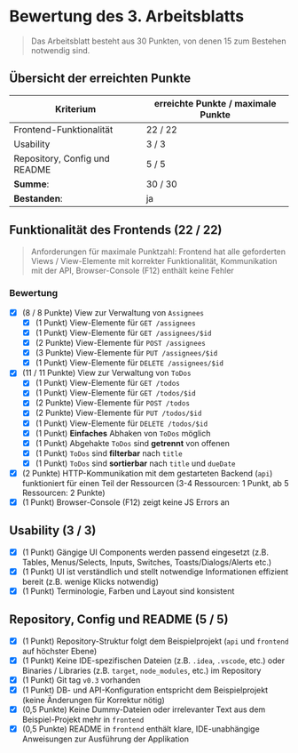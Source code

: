 # Bewertung des 3. Arbeitsblatts

> Das Arbeitsblatt besteht aus 30 Punkten, von denen 15 zum Bestehen notwendig sind.

## Übersicht der erreichten Punkte

| Kriterium                     | erreichte Punkte / maximale Punkte |
| ----------------------------- | ---------------------------------- |
| Frontend-Funktionalität       | 22 / 22                            |
| Usability                     | 3 / 3                             |
| Repository, Config und README | 5 / 5                             |
| **Summe**:                    | 30 / 30                            |
| **Bestanden**:                | ja                          |

## Funktionalität des Frontends (22 / 22)
> Anforderungen für maximale Punktzahl: Frontend hat alle geforderten Views / View-Elemente mit korrekter Funktionalität, Kommunikation mit der API, Browser-Console (F12) enthält keine Fehler

### Bewertung

- [x] (8 / 8 Punkte) View zur Verwaltung von `Assignees`
  - [x] (1 Punkt) View-Elemente für `GET /assignees`
  - [x] (1 Punkt) View-Elemente für `GET /assignees/$id`
  - [x] (2 Punkte) View-Elemente für `POST /assignees`
  - [x] (3 Punkte) View-Elemente für `PUT /assignees/$id`
  - [x] (1 Punkt) View-Elemente für `DELETE /assignees/$id`
- [x] (11 / 11 Punkte) View zur Verwaltung von `ToDos`
  - [x] (1 Punkt) View-Elemente für `GET /todos`
  - [x] (1 Punkt) View-Elemente für `GET /todos/$id`
  - [x] (2 Punkte) View-Elemente für `POST /todos`
  - [x] (2 Punkte) View-Elemente für `PUT /todos/$id`
  - [x] (1 Punkt) View-Elemente für `DELETE /todos/$id`
  - [x] (1 Punkt) **Einfaches** Abhaken von `ToDos` möglich
  - [x] (1 Punkt) Abgehakte `ToDos` sind **getrennt** von offenen
  - [x] (1 Punkt) `ToDos` sind **filterbar** nach `title`
  - [x] (1 Punkt) `ToDos` sind **sortierbar** nach `title` und `dueDate`
- [x] (2 Punkte) HTTP-Kommunikation mit dem gestarteten Backend (`api`) funktioniert für einen Teil der Ressourcen (3-4 Ressourcen: 1 Punkt, ab 5 Ressourcen: 2 Punkte)
- [x] (1 Punkt) Browser-Console (F12) zeigt keine JS Errors an

## Usability (3 / 3)

- [x] (1 Punkt) Gängige UI Components werden passend eingesetzt (z.B. Tables, Menus/Selects, Inputs, Switches, Toasts/Dialogs/Alerts etc.)
- [x] (1 Punkt) UI ist verständlich und stellt notwendige Informationen effizient bereit (z.B. wenige Klicks notwendig)
- [x] (1 Punkt) Terminologie, Farben und Layout sind konsistent

## Repository, Config und README (5 / 5)

- [x] (1 Punkt) Repository-Struktur folgt dem Beispielprojekt (`api` und `frontend` auf höchster Ebene)
- [x] (1 Punkt) Keine IDE-spezifischen Dateien (z.B. `.idea`, `.vscode`, etc.) oder Binaries / Libraries (z.B. `target`, `node_modules`, etc.) im Repository
- [x] (1 Punkt) Git tag `v0.3` vorhanden
- [x] (1 Punkt) DB- und API-Konfiguration entspricht dem Beispielprojekt (keine Änderungen für Korrektur nötig)
- [x] (0,5 Punkte) Keine Dummy-Dateien oder irrelevanter Text aus dem Beispiel-Projekt mehr in `frontend`
- [x] (0,5 Punkte) README in `frontend` enthält klare, IDE-unabhängige Anweisungen zur Ausführung der Applikation
